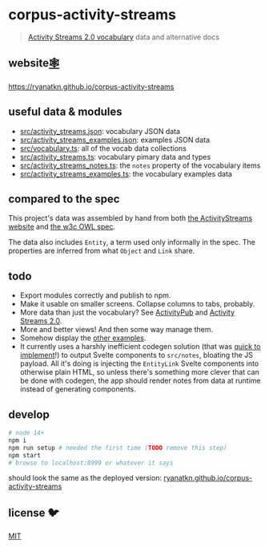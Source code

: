 # corpus-activity-streams

> [Activity Streams 2.0 vocabulary](https://www.w3.org/TR/activitystreams-vocabulary/) data and alternative docs

## website[🕸️](https://ryanatkn.github.io/corpus-activity-streams)

<https://ryanatkn.github.io/corpus-activity-streams>

## useful data & modules

- [src/activity_streams.json](src/activity_streams.json): vocabulary JSON data
- [src/activity_streams_examples.json](src/activity_streams_examples.json): examples JSON data
- [src/vocabulary.ts](src/vocabulary.ts): all of the vocab data collections
- [src/activity_streams.ts](src/activity_streams.ts): vocabulary pimary data and types
- [src/activity_streams_notes.ts](src/activity_streams_notes.ts):
  the `notes` property of the vocabulary items
- [src/activity_streams_examples.ts](src/activity_streams_examples.ts):
  the vocabulary examples data

## compared to the spec

This project's data was assembled by hand from both
[the ActivityStreams website](https://www.w3.org/TR/activitystreams-vocabulary/) and
[the w3c OWL spec](https://github.com/w3c/activitystreams/blob/master/vocabulary/activitystreams2.owl).

The data also includes `Entity`, a term used only informally in the spec.
The properties are inferred from what `Object` and `Link` share.

## todo

- Export modules correctly and publish to npm.
- Make it usable on smaller screens. Collapse columns to tabs, probably.
- More data than just the vocabulary?
  See [ActivityPub](https://www.w3.org/TR/activitypub/) and
  [Activity Streams 2.0](https://www.w3.org/TR/activitystreams-core/).
- More and better views! And then some way manage them.
- Somehow display the
  [other examples](https://github.com/ryanatkn/corpus-activity-streams/blob/main/src/activity_streams_examples.ts#L1426).
- It currently uses a harshly inefficient codegen solution
  (that was
  [quick to implement](https://github.com/ryanatkn/corpus-activity-streams/blob/main/src/activity_streams_notes_html.gen.ts)!)
  to output Svelte components to `src/notes`, bloating the JS payload.
  All it's doing is injecting the `EntityLink` Svelte components into otherwise plain HTML,
  so unless there's something more clever that can be done with codegen,
  the app should render notes from data at runtime instead of generating components.

## develop

```bash
# node 14+
npm i
npm run setup # needed the first time (TODO remove this step)
npm start
# browse to localhost:8999 or whatever it says
```

should look the same as the deployed version:
[ryanatkn.github.io/corpus-activity-streams](https://ryanatkn.github.io/corpus-activity-streams)

## license 🐦

[MIT](LICENSE)
